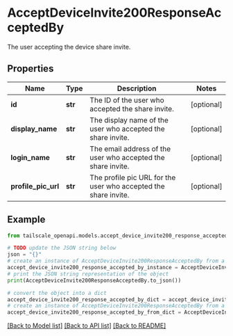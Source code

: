 # AcceptDeviceInvite200ResponseAcceptedBy

The user accepting the device share invite. 

## Properties

Name | Type | Description | Notes
------------ | ------------- | ------------- | -------------
**id** | **str** | The ID of the user who accepted the share invite.  | [optional] 
**display_name** | **str** | The display name of the user who accepted the share invite.  | [optional] 
**login_name** | **str** | The email address of the user who accepted the share invite.  | [optional] 
**profile_pic_url** | **str** | The profile pic URL for the user who accepted the share invite.  | [optional] 

## Example

```python
from tailscale_openapi.models.accept_device_invite200_response_accepted_by import AcceptDeviceInvite200ResponseAcceptedBy

# TODO update the JSON string below
json = "{}"
# create an instance of AcceptDeviceInvite200ResponseAcceptedBy from a JSON string
accept_device_invite200_response_accepted_by_instance = AcceptDeviceInvite200ResponseAcceptedBy.from_json(json)
# print the JSON string representation of the object
print(AcceptDeviceInvite200ResponseAcceptedBy.to_json())

# convert the object into a dict
accept_device_invite200_response_accepted_by_dict = accept_device_invite200_response_accepted_by_instance.to_dict()
# create an instance of AcceptDeviceInvite200ResponseAcceptedBy from a dict
accept_device_invite200_response_accepted_by_from_dict = AcceptDeviceInvite200ResponseAcceptedBy.from_dict(accept_device_invite200_response_accepted_by_dict)
```
[[Back to Model list]](../README.md#documentation-for-models) [[Back to API list]](../README.md#documentation-for-api-endpoints) [[Back to README]](../README.md)


